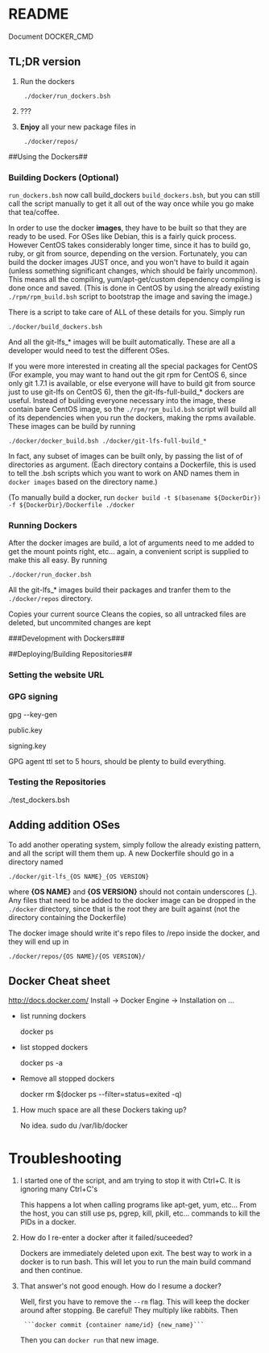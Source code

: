 # README #

Document
DOCKER_CMD

## TL;DR version ##
1. Run the dockers

        ./docker/run_dockers.bsh
        
2. ???

3. **Enjoy** all your new package files in

        ./docker/repos/

##Using the Dockers##

### Building Dockers (Optional) ###

```run_dockers.bsh``` now call build_dockers ```build_dockers.bsh```, but you
can still call the script manually to get it all out of the way once while you
go make that tea/coffee.

In order to use the docker **images**, they have to be built so that they are
ready to be used. For OSes like Debian, this is a fairly quick process. 
However CentOS takes considerably longer time, since it has to build go, ruby,
or git from source, depending on the version. Fortunately, you can build the 
docker images JUST once, and you won't have to build it again (unless something
significant changes, which should be fairly uncommon). This means all the 
compiling, yum/apt-get/custom dependency compiling is done once and saved. 
(This is done in CentOS by using the already existing ```./rpm/rpm_build.bsh```
script to bootstrap the image and saving the image.)

There is a script to take care of ALL of these details for you. Simply run

    ./docker/build_dockers.bsh
    
And all the git-lfs_* images will be built automatically. These are all a
developer would need to test the different OSes. 

If you were more interested in creating all the special packages for CentOS 
(For example, you may want to hand out the git rpm for CentOS 6, since only 
git 1.7.1 is available, or else everyone will have to build git from source 
just to use git-lfs on CentOS 6), then the git-lfs-full-build_* dockers are
useful. Instead of building everyone necessary into the image, these contain
bare CentOS image, so the ```./rpm/rpm_build.bsh``` script will build all of
its dependencies when you run the dockers, making the rpms available. These
images can be build by running

    ./docker/docker_build.bsh ./docker/git-lfs-full-build_*
    
In fact, any subset of images can be built only, by passing the list of of 
directories as argument. (Each directory contains a Dockerfile, this is used to
tell the .bsh scripts which you want to work on AND names them in 
```docker images``` based on the directory name.)

(To manually build a docker, run ```docker build -t $(basename ${DockerDir}) 
-f ${DockerDir}/Dockerfile ./docker```

### Running Dockers ###

After the docker images are build, a lot of arguments need to me added to get
the mount points right, etc... again, a convenient script is supplied to make
this all easy. By running

    ./docker/run_docker.bsh
    
All the git-lfs_* images build their packages and tranfer them to the 
```./docker/repos``` directory.


Copies your current source
Cleans the copies, so all untracked files are deleted, but uncommited changes are kept

###Development with Dockers###

##Deploying/Building Repositories##

### Setting the website URL ###

### GPG signing ###

gpg --key-gen

public.key

signing.key

GPG agent ttl set to 5 hours, should be plenty to build everything.

### Testing the Repositories ###

./test_dockers.bsh

## Adding addition OSes ##

To add another operating system, simply follow the already existing pattern, 
and all the script will them them up. A new Dockerfile should go in a directory
named

    ./docker/git-lfs_{OS NAME}_{OS VERSION}
    
where **{OS NAME}** and **{OS VERSION}** should not contain underscores (_).
Any files that need to be added to the docker image can be dropped in the 
```./docker``` directory, since that is the root they are built against (not 
the directory containing the Dockerfile)

The docker image should write it's repo files to /repo inside the docker, and
they will end up in

    ./docker/repos/{OS NAME}/{OS VERSION}/

## Docker Cheat sheet ##

http://docs.docker.com/ Install -> Docker Engine -> Installation on ...

* list running dockers

    docker ps
    
* list stopped dockers

    docker ps -a
    
* Remove all stopped dockers

    docker rm $(docker ps --filter=status=exited -q)

1. How much space are all these Dockers taking up?

    No idea. sudo du /var/lib/docker


# Troubleshooting #

1. I started one of the script, and am trying to stop it with Ctrl+C. It is
ignoring many Ctrl+C's

    This happens a lot when calling programs like apt-get, yum, etc... From the
    host, you can still use ps, pgrep, kill, pkill, etc... commands to kill the
    PIDs in a docker.
    
2. How do I re-enter a docker after it failed/suceeded?

    Dockers are immediately deleted upon exit. The best way to work in a docker
    is to run bash. This will let you to run the main build command and then
    continue.
    
3. That answer's not good enough. How do I resume a docker?

    Well, first you have to remove the ```--rm``` flag. This will keep the 
    docker around after stopping. Be careful! They multiply like rabbits. Then
    
        ```docker commit {container name/id} {new_name}```
    
    Then you can ```docker run``` that new image.
    